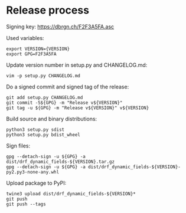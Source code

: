 # Release process

Signing key: https://dbrgn.ch/F2F3A5FA.asc

Used variables:

    export VERSION={VERSION}
    export GPG=F2F3A5FA

Update version number in setup.py and CHANGELOG.md:

    vim -p setup.py CHANGELOG.md

Do a signed commit and signed tag of the release:

    git add setup.py CHANGELOG.md
    git commit -S${GPG} -m "Release v${VERSION}"
    git tag -u ${GPG} -m "Release v${VERSION}" v${VERSION}

Build source and binary distributions:

    python3 setup.py sdist
    python3 setup.py bdist_wheel

Sign files:

    gpg --detach-sign -u ${GPG} -a dist/drf_dynamic_fields-${VERSION}.tar.gz
    gpg --detach-sign -u ${GPG} -a dist/drf_dynamic_fields-${VERSION}-py2.py3-none-any.whl

Upload package to PyPI:

    twine3 upload dist/drf_dynamic_fields-${VERSION}*
    git push
    git push --tags

